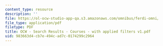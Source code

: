 ```yaml
---
content_type: resource
description: ''
file: https://ol-ocw-studio-app-qa.s3.amazonaws.com/omnibus/ferdi-omni/OCW%20-%20Search%20Results%20-%20Courses%20-%20with%20applied%20filters%20v1.pdf
file_type: application/pdf
filetype: PDF
title: OCW - Search Results - Courses - with applied filters v1.pdf
uid: 983663d4-cb7e-494c-ad7c-0174299c2964
---
```

